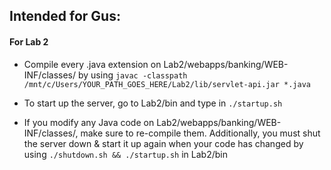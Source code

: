 ## Intended for Gus:

#### For Lab 2
- Compile every .java extension on Lab2/webapps/banking/WEB-INF/classes/ by using `javac -classpath /mnt/c/Users/YOUR_PATH_GOES_HERE/Lab2/lib/servlet-api.jar *.java`

- To start up the server, go to Lab2/bin and type in ```./startup.sh```


- If you modify any Java code on Lab2/webapps/banking/WEB-INF/classes/, make sure to re-compile them. Additionally, you must shut the server down & start it up again when your code has changed by using ``./shutdown.sh && ./startup.sh`` in Lab2/bin